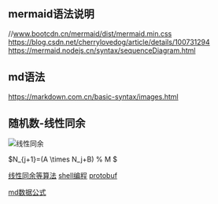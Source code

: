 mermaid语法说明
---------------

//www.bootcdn.cn/mermaid/dist/mermaid.min.css
https://blog.csdn.net/cherrylovedog/article/details/100731294
https://mermaid.nodejs.cn/syntax/sequenceDiagram.html

md语法
------
https://markdown.com.cn/basic-syntax/images.html


随机数-线性同余
--------------

![线性同余](https://pic4.zhimg.com/v2-0ae6921256f2cd094ed2fa2bbb3f1627_r.jpg)

$N_{j+1}=(A \times N_j+B) \% M $



[线性同余等算法](https://oi-wiki.org/math/number-theory/linear-equation/)
[shell编程](https://c.biancheng.net/shell/base/)
[protobuf](https://protobuf.dev/programming-guides/proto3/)

[md数据公式](https://zhuanlan.zhihu.com/p/441454622)